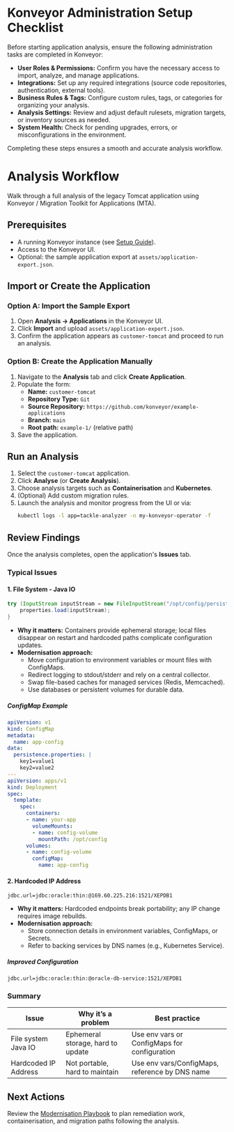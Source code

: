 # Konveyor Administration Setup Checklist

Before starting application analysis, ensure the following administration tasks are completed in Konveyor:

- **User Roles & Permissions:** Confirm you have the necessary access to import, analyze, and manage applications.
- **Integrations:** Set up any required integrations (source code repositories, authentication, external tools).
- **Business Rules & Tags:** Configure custom rules, tags, or categories for organizing your analysis.
- **Analysis Settings:** Review and adjust default rulesets, migration targets, or inventory sources as needed.
- **System Health:** Check for pending upgrades, errors, or misconfigurations in the environment.

Completing these steps ensures a smooth and accurate analysis workflow.

# Analysis Workflow

Walk through a full analysis of the legacy Tomcat application using Konveyor / Migration Toolkit for Applications (MTA).

## Prerequisites

- A running Konveyor instance (see [Setup Guide](setup.md)).
- Access to the Konveyor UI.
- Optional: the sample application export at `assets/application-export.json`.

## Import or Create the Application

### Option A: Import the Sample Export

1. Open **Analysis → Applications** in the Konveyor UI.
2. Click **Import** and upload `assets/application-export.json`.
3. Confirm the application appears as `customer-tomcat` and proceed to run an analysis.

### Option B: Create the Application Manually

1. Navigate to the **Analysis** tab and click **Create Application**.
2. Populate the form:
   - **Name:** `customer-tomcat`
   - **Repository Type:** `Git`
   - **Source Repository:** `https://github.com/konveyor/example-applications`
   - **Branch:** `main`
   - **Root path:** `example-1/` (relative path)
3. Save the application.

## Run an Analysis

1. Select the `customer-tomcat` application.
2. Click **Analyse** (or **Create Analysis**).
3. Choose analysis targets such as **Containerisation** and **Kubernetes**.
4. (Optional) Add custom migration rules.
5. Launch the analysis and monitor progress from the UI or via:
   ```bash
   kubectl logs -l app=tackle-analyzer -n my-konveyor-operator -f
   ```

## Review Findings

Once the analysis completes, open the application's **Issues** tab.

### Typical Issues

#### 1. File System - Java IO

```java
try (InputStream inputStream = new FileInputStream("/opt/config/persistence.properties")) {
    properties.load(inputStream);
}
```

- **Why it matters:** Containers provide ephemeral storage; local files disappear on restart and hardcoded paths complicate configuration updates.
- **Modernisation approach:**
  - Move configuration to environment variables or mount files with ConfigMaps.
  - Redirect logging to stdout/stderr and rely on a central collector.
  - Swap file-based caches for managed services (Redis, Memcached).
  - Use databases or persistent volumes for durable data.

##### ConfigMap Example

```yaml
apiVersion: v1
kind: ConfigMap
metadata:
  name: app-config
data:
  persistence.properties: |
    key1=value1
    key2=value2
---
apiVersion: apps/v1
kind: Deployment
spec:
  template:
    spec:
      containers:
      - name: your-app
        volumeMounts:
        - name: config-volume
          mountPath: /opt/config
      volumes:
      - name: config-volume
        configMap:
          name: app-config
```

#### 2. Hardcoded IP Address

```properties
jdbc.url=jdbc:oracle:thin:@169.60.225.216:1521/XEPDB1
```

- **Why it matters:** Hardcoded endpoints break portability; any IP change requires image rebuilds.
- **Modernisation approach:**
  - Store connection details in environment variables, ConfigMaps, or Secrets.
  - Refer to backing services by DNS names (e.g., Kubernetes Service).

##### Improved Configuration

```properties
jdbc.url=jdbc:oracle:thin:@oracle-db-service:1521/XEPDB1
```

### Summary

| Issue                | Why it’s a problem                | Best practice                                   |
|----------------------|-----------------------------------|-------------------------------------------------|
| File system Java IO  | Ephemeral storage, hard to update | Use env vars or ConfigMaps for configuration    |
| Hardcoded IP Address | Not portable, hard to maintain    | Use env vars/ConfigMaps, reference by DNS name  |

## Next Actions

Review the [Modernisation Playbook](modernisation-playbook.md) to plan remediation work, containerisation, and migration paths following the analysis.
